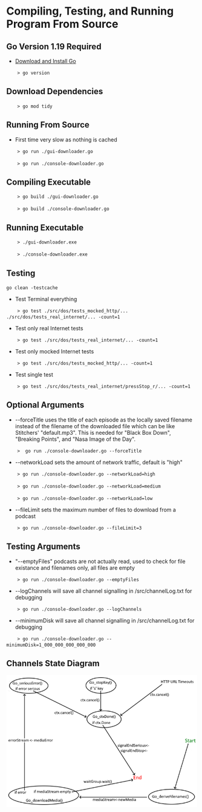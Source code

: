 
# Compiling, Testing, and Running Program From Source

## Go Version 1.19 Required

  - <a href='https://go.dev/doc/install'>Download and Install Go</a>
```
    > go version
```


## Download Dependencies
```
    > go mod tidy
```

## Running From Source 

  - First time very slow as nothing is cached

```
    > go run ./gui-downloader.go

    > go run ./console-downloader.go
```
## Compiling Executable
```
    > go build ./gui-downloader.go
    
    > go build ./console-downloader.go
```
## Running Executable
```
    > ./gui-downloader.exe

    > ./console-downloader.exe
```

## Testing
    go clean -testcache 

  - Test Terminal
    everything
```
    > go test ./src/dos/tests_mocked_http/... ./src/dos/tests_real_internet/... -count=1
```
  - Test only real Internet tests
```
    > go test ./src/dos/tests_real_internet/... -count=1 
```
  - Test only mocked Internet tests
```
    > go test ./src/dos/tests_mocked_http/... -count=1 
```

  - Test single test
```
    > go test ./src/dos/tests_real_internet/pressStop_r/... -count=1
```

## Optional Arguments
  - --forceTitle uses the title of each episode as the locally saved filename
  instead of the filename of the downloaded file which can be like Stitchers' "default.mp3".
  This is needed for "Black Box Down", "Breaking Points", and "Nasa Image of the Day".
```
    >  go run ./console-downloader.go --forceTitle
```

  - --networkLoad sets the amount of network traffic, default is "high"
```      
    > go run ./console-downloader.go --networkLoad=high
      
    > go run ./console-downloader.go --networkLoad=medium
      
    > go run ./console-downloader.go --networkLoad=low 
```
  - --fileLimit sets the maximum number of files to download from a podcast
```
    > go run ./console-downloader.go --fileLimit=3
```
## Testing Arguments

  - "--emptyFiles" podcasts are not actually read, used to check for file existance and filenames only, all files are empty
```    
    > go run ./console-downloader.go --emptyFiles
```
  - --logChannels will save all channel signalling in /src/channelLog.txt for debugging
```
    > go run ./console-downloader.go --logChannels
```

  - --minimumDisk will save all channel signalling in /src/channelLog.txt for debugging
```
    > go run ./console-downloader.go --minimumDisk=1_000_000_000_000_000
```


## Channels State Diagram
 
![How go routines, waitGroups, and channels interact](src/images/channels.png)







